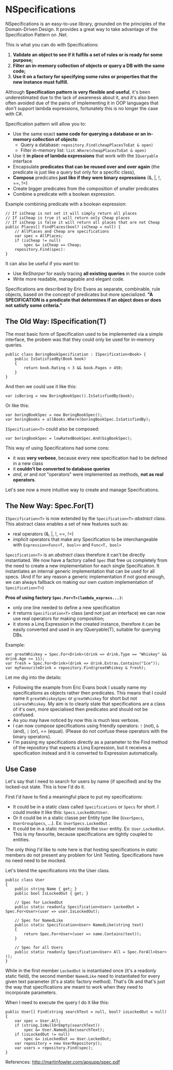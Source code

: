 NSpecifications
====

NSpecifications is an easy-to-use library, grounded on the principles of the  Domain-Driven Design. It provides a great way to take advantage of the Specification Pattern on .Net.

This is what you can do with Specifications:

 1. **Validate an object to see if it fulfils a set of rules or is ready for some purpose;**
 2. **Filter an in-memory collection of objects or query a DB with the same code;**
 3. **Use it on a factory for specifying some rules or properties that the new instance must fulfill.**

Although **Specification pattern is very flexible and useful**, it's been underestimated due to the lack of awareness about it, and it's also been often avoided due of the pains of implementing it in OOP languages that don't support lambda expressions, fortunately this is no longer the case with C#. 

Specification pattern will allow you to:

 - Use the same exact **same code for querying a database or an in-memory collection of objects**: 
	 - Query a database: `repository.Find(cheapPlacesToEat & open)`
	 - Filter in-memory list: `list.Where(cheapPlacesToEat & open)`
 - Use it **in place of lambda expressions** that work with the `IQueryable` interface
 - Encapsulate **predicates that can be reused over and over again** (the predicate is just like a query but only for a specific class),
 - **Compose** predicates **just like if they were binary expressions**  (&, |, !, ==, !=)
 - Create bigger predicates from the composition of smaller predicates
 - Combine a predicate with a boolean expression.
   
Example combining predicate with a boolean expression:

    // If isCheap is not set it will simply return all places
    // If isCheap is true it will return only Cheap places
    // If isCheap is false it will return all places that are not Cheap
    public Places[] FindPlaces(bool? isCheap = null) {
        // AllPlaces and Cheap are specifications
        var spec = AllPlaces;
        if (isCheap != null)
	        spec &= isCheap == Cheap;
        repository.Find(spec):
    }

It can also be useful if you want to:
 - Use *ReSharper* for easily tracing **all existing queries** in the source code 
 - Write more readable, manageable and elegant code.

Specifications are described by Eric Evans as separate, combinable, rule objects, based on the concept of predicates but more specialized. **"A SPECIFICATION is a predicate that determines if an object does or does not satisfy some criteria."**

The Old Way: ISpecification(T)
--------------
The most basic form of Specification used to be implemented via a simple interface, the probem was that they could only be used for in-memory queries. 

    public class BoringBookSpecification : ISpecification<Book> {
	    public IsSatisfiedBy(Book book)
	    {
		    return book.Rating < 3 && book.Pages > 450;
	    }
    }

And then we could use it like this:

    var isBoring = new BoringBookSpec().IsSatisfiedBy(book);

Or like this:

    var boringBookSpec = new BoringBookSpec();
    var boringBooks = allBooks.Where(boringBookSpec.IsSatisfiedBy);

`ISpecification<T>` could also be composed:

    var boringBookSpec = lowRatedBookSpec.And(bigBookSpec);

This way of using Specifications had some cons:

 - it was **very verbose**, because every new specification had to be defined in a new class
 - it **couldn't be converted to database queries**
 - *and*, *or* and *not* "operators" were implemented as methods, **not as real operators**. 

Let's see now a more intuitive way to create and manage Specifications.

## The New Way: Spec.For(T) ##

`ISpecification<T>` is now extended by the `Specification<T>` *abstract* class. This abstract class enables a set of new features such as: 

 - real operators (&, |, !, ==, !=)
 - implicit operators that make any Specification to be interchangeable with `Expression<Func<T, bool>>` and `Func<T, bool>` 

`Specification<T>` is an *abstract* class therefore it can't be directly instantiated. We now have a factory called `Spec` that free us completely from the need to create a new implementation for each single Specification. It instantiates an internal generic implementation that can be used for all specs. (And if for any reason a generic implementation if not good enough, we can always fallback on making our own custom implementation of `Specification<T>`) 

**Pros of using factory `Spec.For<T>(lambda_express...)`:**

 - only one line needed to define a new specification
 - it returns `Specification<T>` class (and not just an interface) we can now use real operators for making composition;
 - it stores a Linq Expression in the created instance, therefore it can be easily converted and used in any IQueryable(T), suitable for querying DBs. 

Example:

    var greatWhiskey = Spec.For<Drink>(drink => drink.Type == "Whiskey" && drink.Age >= 11);
    var fresh = Spec.For<Drink>(drink => drink.Extras.Contains("Ice"));
    var myFavouriteDrink = repository.Find(greatWhiskey & fresh);
    
Let me dig into the details:

 - Following the example from Eric Evans book I usually name my  specifications as objects rather then predicates. This means that I could name it  `greatWhiskeySpec` or `greatWhiskey` for short but not `isGreatWhiskey`. My aim is to clearly state that specifications are a class of it's own, more specialised then predicates and should not be confused. 
 - As you may have noticed by now this is much less verbose.
 - I can now compose specifications using friendly operators: `!` (not), `&` (and), `|` (or), == (equal). (Please do not confuse these operators with the binary operators).
 - I'm passing my specifications directly as a parameter to the Find method of the repository that expects a Linq Expression, but it receives a specification instead and it is converted to Expression automatically.

## Use Case ##

Let's say that I need to search for users by name (if specified) and by the locked-out state. This is how I'd do it.

First I'd have to find a meaningful place to put my specifications: 

 - It could be in a static class called `Specifications` or `Specs` for short. I could invoke it like this: `Specs.LockedOutUser`.   
 - Or it could be in a static classe per Entity type like (`UserSpecs`, `UserGroupSpecs`, ...). Ex: `UserSpecs.LockedOut` .
 - It could be in a static member inside the `User` entity. Ex: `User.LockedOut`. This is my favourite, because specifications are tightly coupled to entities. 

The only thing I'd like to note here is that hosting specifications in static members do not present any problem for Unit Testing. Specifications have no need need to be mocked.

Let's blend the specifications into the User class.

    public class User 
    {
    	public string Name { get; }
    	public bool IsLockedOut { get; }
    	
    	// Spec for LockedOut
    	public static readonly Specification<User> LockedOut = Spec.For<User>(user => user.IsLockedOut);  
    	
    	// Spec for NamedLike
    	public static Specification<User> NamedLike(string text) 
    	{
    		return Spec.For<User>(user => name.Contains(text));
    	}
    	
    	// Spec for all Users
    	public static readonly Specification<User> All = Spec.ForAll<User>();  
    }

While in the first member `LockedOut` is instantiated once (it's a readonly static field), the second member `NamedLike` need to instantiated for every given text parameter (it's a static factory method). That's Ok and that's just the way that specifications are meant to work when they need to incorporate parameters.

When I need to execute the query I do it like this:

    public User[] Find(string searchText = null, bool? isLockedOut = null) {
    	var spec = User.All;
    	if (string.IsNullOrEmpty(searchText))
    		spec &= User.NamedLike(searchText);
    	if (isLockedOut != null)
    		spec &= isLockedOut == User.LockedOut;
    	var repository = new UserRepository();
    	var users = repository.Find(spec);
    }




 





References:
http://martinfowler.com/apsupp/spec.pdf



